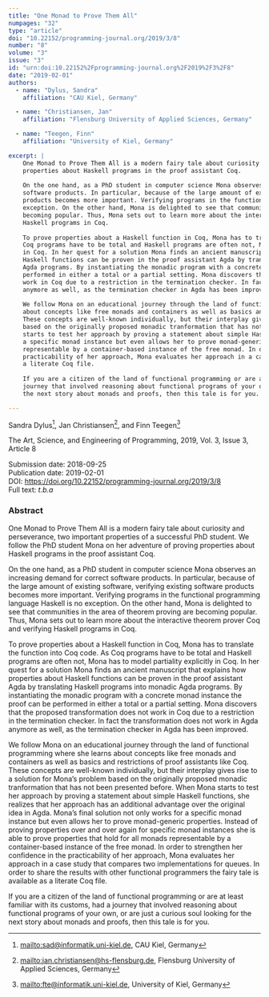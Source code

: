 ```yaml
---
title: "One Monad to Prove Them All"
numpages: "32"
type: "article"
doi: "10.22152/programming-journal.org/2019/3/8"
number: "8"
volume: "3"
issue: "3"
id: "urn:doi:10.22152%2Fprogramming-journal.org%2F2019%2F3%2F8"
date: "2019-02-01"
authors: 
  - name: "Dylus, Sandra"
    affiliation: "CAU Kiel, Germany"

  - name: "Christiansen, Jan"
    affiliation: "Flensburg University of Applied Sciences, Germany"

  - name: "Teegen, Finn"
    affiliation: "University of Kiel, Germany"

excerpt: |
    One Monad to Prove Them All is a modern fairy tale about curiosity and perseverance, two important properties of a successful PhD student. We follow the PhD student Mona on her adventure of proving
    properties about Haskell programs in the proof assistant Coq.
    
    On the one hand, as a PhD student in computer science Mona observes an increasing demand for correct
    software products. In particular, because of the large amount of existing software, verifying existing software
    products becomes more important. Verifying programs in the functional programming language Haskell is no
    exception. On the other hand, Mona is delighted to see that communities in the area of theorem proving are
    becoming popular. Thus, Mona sets out to learn more about the interactive theorem prover Coq and verifying
    Haskell programs in Coq.
    
    To prove properties about a Haskell function in Coq, Mona has to translate the function into Coq code. As
    Coq programs have to be total and Haskell programs are often not, Mona has to model partiality explicitly
    in Coq. In her quest for a solution Mona finds an ancient manuscript that explains how properties about
    Haskell functions can be proven in the proof assistant Agda by translating Haskell programs into monadic
    Agda programs. By instantiating the monadic program with a concrete monad instance the proof can be
    performed in either a total or a partial setting. Mona discovers that the proposed transformation does not
    work in Coq due to a restriction in the termination checker. In fact the transformation does not work in Agda
    anymore as well, as the termination checker in Agda has been improved.
    
    We follow Mona on an educational journey through the land of functional programming where she learns
    about concepts like free monads and containers as well as basics and restrictions of proof assistants like Coq.
    These concepts are well-known individually, but their interplay gives rise to a solution for Mona’s problem
    based on the originally proposed monadic tranformation that has not been presented before. When Mona
    starts to test her approach by proving a statement about simple Haskell functions, she realizes that her approach has an additional advantage over the original idea in Agda. Mona’s final solution not only works for
    a specific monad instance but even allows her to prove monad-generic properties. Instead of proving properties over and over again for specific monad instances she is able to prove properties that hold for all monads
    representable by a container-based instance of the free monad. In order to strengthen her confidence in the
    practicability of her approach, Mona evaluates her approach in a case study that compares two implementations for queues. In order to share the results with other functional programmers the fairy tale is available as
    a literate Coq file.
    
    If you are a citizen of the land of functional programming or are at least familiar with its customs, had a
    journey that involved reasoning about functional programs of your own, or are just a curious soul looking for
    the next story about monads and proofs, then this tale is for you.

---
```

Sandra Dylus[^1], Jan Christiansen[^2], and Finn Teegen[^3]

The Art, Science, and Engineering of Programming, 2019, Vol. 3, Issue 3, Article 8

Submission date: 2018-09-25  
Publication date: 2019-02-01  
DOI: <https://doi.org/10.22152/programming-journal.org/2019/3/8>  
Full text:  *t.b.a*


### Abstract
One Monad to Prove Them All is a modern fairy tale about curiosity and perseverance, two important properties of a successful PhD student. We follow the PhD student Mona on her adventure of proving
properties about Haskell programs in the proof assistant Coq.

On the one hand, as a PhD student in computer science Mona observes an increasing demand for correct
software products. In particular, because of the large amount of existing software, verifying existing software
products becomes more important. Verifying programs in the functional programming language Haskell is no
exception. On the other hand, Mona is delighted to see that communities in the area of theorem proving are
becoming popular. Thus, Mona sets out to learn more about the interactive theorem prover Coq and verifying
Haskell programs in Coq.

To prove properties about a Haskell function in Coq, Mona has to translate the function into Coq code. As
Coq programs have to be total and Haskell programs are often not, Mona has to model partiality explicitly
in Coq. In her quest for a solution Mona finds an ancient manuscript that explains how properties about
Haskell functions can be proven in the proof assistant Agda by translating Haskell programs into monadic
Agda programs. By instantiating the monadic program with a concrete monad instance the proof can be
performed in either a total or a partial setting. Mona discovers that the proposed transformation does not
work in Coq due to a restriction in the termination checker. In fact the transformation does not work in Agda
anymore as well, as the termination checker in Agda has been improved.

We follow Mona on an educational journey through the land of functional programming where she learns
about concepts like free monads and containers as well as basics and restrictions of proof assistants like Coq.
These concepts are well-known individually, but their interplay gives rise to a solution for Mona’s problem
based on the originally proposed monadic tranformation that has not been presented before. When Mona
starts to test her approach by proving a statement about simple Haskell functions, she realizes that her approach has an additional advantage over the original idea in Agda. Mona’s final solution not only works for
a specific monad instance but even allows her to prove monad-generic properties. Instead of proving properties over and over again for specific monad instances she is able to prove properties that hold for all monads
representable by a container-based instance of the free monad. In order to strengthen her confidence in the
practicability of her approach, Mona evaluates her approach in a case study that compares two implementations for queues. In order to share the results with other functional programmers the fairy tale is available as
a literate Coq file.

If you are a citizen of the land of functional programming or are at least familiar with its customs, had a
journey that involved reasoning about functional programs of your own, or are just a curious soul looking for
the next story about monads and proofs, then this tale is for you.


[^1]: <mailto:sad@informatik.uni-kiel.de>, CAU Kiel, Germany
[^2]: <mailto:jan.christiansen@hs-flensburg.de>, Flensburg University of Applied Sciences, Germany
[^3]: <mailto:fte@informatik.uni-kiel.de>, University of Kiel, Germany
